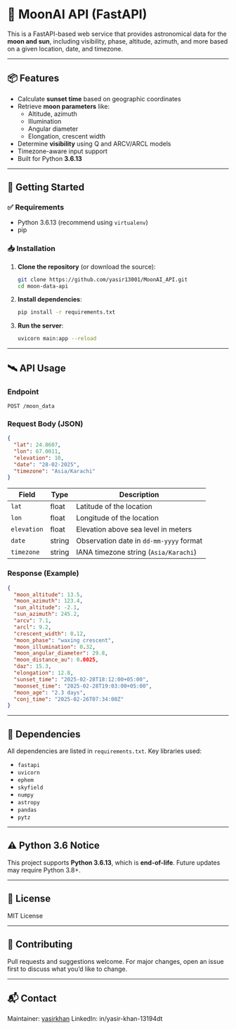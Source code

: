 # 🌙 MoonAI API (FastAPI)

This is a FastAPI-based web service that provides astronomical data for the **moon and sun**, including visibility, phase, altitude, azimuth, and more based on a given location, date, and timezone.

---

## 📦 Features

- Calculate **sunset time** based on geographic coordinates
- Retrieve **moon parameters** like:
  - Altitude, azimuth
  - Illumination
  - Angular diameter
  - Elongation, crescent width
- Determine **visibility** using Q and ARCV/ARCL models
- Timezone-aware input support
- Built for Python **3.6.13**

---

## 🚀 Getting Started

### ✅ Requirements

- Python 3.6.13 (recommend using `virtualenv`)
- pip

### 📥 Installation

1. **Clone the repository** (or download the source):

   ```bash
   git clone https://github.com/yasir13001/MoonAI_API.git
   cd moon-data-api
   ```

2. **Install dependencies**:

   ```bash
   pip install -r requirements.txt
   ```

3. **Run the server**:

   ```bash
   uvicorn main:app --reload
   ```

---

## 🛰️ API Usage

### Endpoint

```
POST /moon_data
```

### Request Body (JSON)

```json
{
  "lat": 24.8607,
  "lon": 67.0011,
  "elevation": 10,
  "date": "28-02-2025",
  "timezone": "Asia/Karachi"
}
```

| Field       | Type   | Description                             |
| ----------- | ------ | --------------------------------------- |
| `lat`       | float  | Latitude of the location                |
| `lon`       | float  | Longitude of the location               |
| `elevation` | float  | Elevation above sea level in meters     |
| `date`      | string | Observation date in `dd-mm-yyyy` format |
| `timezone`  | string | IANA timezone string (`Asia/Karachi`)   |

### Response (Example)

```json
{
  "moon_altitude": 13.5,
  "moon_azimuth": 123.4,
  "sun_altitude": -2.1,
  "sun_azimuth": 245.2,
  "arcv": 7.1,
  "arcl": 9.2,
  "crescent_width": 0.12,
  "moon_phase": "waxing crescent",
  "moon_illumination": 0.32,
  "moon_angular_diameter": 29.8,
  "moon_distance_au": 0.0025,
  "daz": 15.3,
  "elongation": 12.8,
  "sunset_time": "2025-02-28T18:12:00+05:00",
  "moonset_time": "2025-02-28T19:03:00+05:00",
  "moon_age": "2.3 days",
  "conj_time": "2025-02-26T07:34:00Z"
}
```

---

## 🧠 Dependencies

All dependencies are listed in `requirements.txt`. Key libraries used:

* `fastapi`
* `uvicorn`
* `ephem`
* `skyfield`
* `numpy`
* `astropy`
* `pandas`
* `pytz`

---

## ⚠️ Python 3.6 Notice

This project supports **Python 3.6.13**, which is **end-of-life**. Future updates may require Python 3.8+.

---

## 📄 License

MIT License

---

## 🤝 Contributing

Pull requests and suggestions welcome. For major changes, open an issue first to discuss what you’d like to change.

---

## 📬 Contact

Maintainer: [yasirkhan](mailto:yasirkhan1301@gmail.com)
LinkedIn: in/yasir-khan-13194dt




